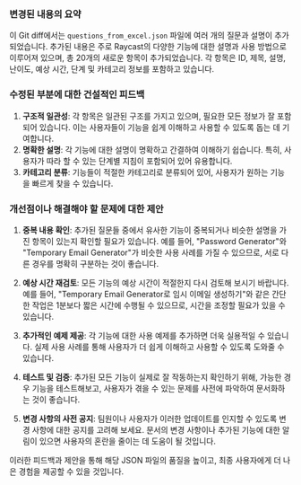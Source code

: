 ### 변경된 내용의 요약
이 Git diff에서는 `questions_from_excel.json` 파일에 여러 개의 질문과 설명이 추가되었습니다. 추가된 내용은 주로 Raycast의 다양한 기능에 대한 설명과 사용 방법으로 이루어져 있으며, 총 20개의 새로운 항목이 추가되었습니다. 각 항목은 ID, 제목, 설명, 난이도, 예상 시간, 단계 및 카테고리 정보를 포함하고 있습니다.

### 수정된 부분에 대한 건설적인 피드백
1. **구조적 일관성**: 각 항목은 일관된 구조를 가지고 있으며, 필요한 모든 정보가 잘 포함되어 있습니다. 이는 사용자들이 기능을 쉽게 이해하고 사용할 수 있도록 돕는 데 기여합니다.
2. **명확한 설명**: 각 기능에 대한 설명이 명확하고 간결하여 이해하기 쉽습니다. 특히, 사용자가 따라 할 수 있는 단계별 지침이 포함되어 있어 유용합니다.
3. **카테고리 분류**: 기능들이 적절한 카테고리로 분류되어 있어, 사용자가 원하는 기능을 빠르게 찾을 수 있습니다.

### 개선점이나 해결해야 할 문제에 대한 제안
1. **중복 내용 확인**: 추가된 질문들 중에서 유사한 기능이 중복되거나 비슷한 설명을 가진 항목이 있는지 확인할 필요가 있습니다. 예를 들어, "Password Generator"와 "Temporary Email Generator"가 비슷한 사용 사례를 가질 수 있으므로, 서로 다른 경우를 명확히 구분하는 것이 좋습니다.
   
2. **예상 시간 재검토**: 모든 기능의 예상 시간이 적절한지 다시 검토해 보시기 바랍니다. 예를 들어, "Temporary Email Generator로 임시 이메일 생성하기"와 같은 간단한 작업은 1분보다 짧은 시간에 수행될 수 있으므로, 시간을 조정할 필요가 있을 수 있습니다.

3. **추가적인 예제 제공**: 각 기능에 대한 사용 예제를 추가하면 더욱 실용적일 수 있습니다. 실제 사용 사례를 통해 사용자가 더 쉽게 이해하고 사용할 수 있도록 도와줄 수 있습니다.

4. **테스트 및 검증**: 추가된 모든 기능이 실제로 잘 작동하는지 확인하기 위해, 가능한 경우 기능을 테스트해보고, 사용자가 겪을 수 있는 문제를 사전에 파악하여 문서화하는 것이 좋습니다. 

5. **변경 사항의 사전 공지**: 팀원이나 사용자가 이러한 업데이트를 인지할 수 있도록 변경 사항에 대한 공지를 고려해 보세요. 문서의 변경 사항이나 추가된 기능에 대한 알림이 있으면 사용자의 혼란을 줄이는 데 도움이 될 것입니다. 

이러한 피드백과 제안을 통해 해당 JSON 파일의 품질을 높이고, 최종 사용자에게 더 나은 경험을 제공할 수 있을 것입니다.
